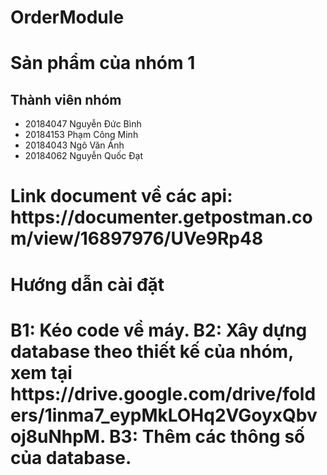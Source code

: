 # OrderModule
<H1>Sản phẩm của nhóm 1</H1>
<H2>Thành viên nhóm </H2>
<ul>
  <li> 20184047	Nguyễn Đức Bình </li>
  <li> 20184153	Phạm Công Minh </li>
  <li> 20184043	Ngô Văn Ánh </li>
  <li> 20184062	Nguyễn Quốc Đạt </li>
</ul>
<H1> Link document về các api: https://documenter.getpostman.com/view/16897976/UVe9Rp48 <H1>
<H1> Hướng dẫn cài đặt <H1>
  B1: Kéo code về máy.
  B2: Xây dựng database theo thiết kế của nhóm, xem tại https://drive.google.com/drive/folders/1inma7_eypMkLOHq2VGoyxQbvoj8uNhpM.
  B3: Thêm các thông số của database.
